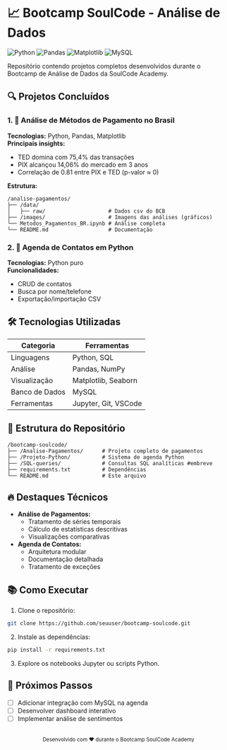 # 📈 **Bootcamp SoulCode - Análise de Dados**

![Python](https://img.shields.io/badge/Python-3776AB?style=for-the-badge&logo=python&logoColor=white)
![Pandas](https://img.shields.io/badge/Pandas-150458?style=for-the-badge&logo=pandas&logoColor=white)
![Matplotlib](https://img.shields.io/badge/Matplotlib-%23ffffff.svg?style=for-the-badge&logo=Matplotlib&logoColor=black)
![MySQL](https://img.shields.io/badge/MySQL-4479A1?style=for-the-badge&logo=mysql&logoColor=white)

Repositório contendo projetos completos desenvolvidos durante o Bootcamp de Análise de Dados da SoulCode Academy.

## 🔍 **Projetos Concluídos**

### 1. 🏦 **Análise de Métodos de Pagamento no Brasil**
**Tecnologias:** Python, Pandas, Matplotlib  
**Principais insights:**
- TED domina com 75,4% das transações
- PIX alcançou 14,06% do mercado em 3 anos
- Correlação de 0.81 entre PIX e TED (p-valor ≈ 0)

**Estrutura:**
```
/analise-pagamentos/
├── /data/
│   ├── raw/                    # Dados csv do BCB
├── /images/                    # Imagens das análises (gráficos)
└── Metodos_Pagamentos_BR.ipynb # Análise completa             
└── README.md                   # Documentação
```

### 2. 📱 **Agenda de Contatos em Python**
**Tecnologias:** Python puro  
**Funcionalidades:**
- CRUD de contatos
- Busca por nome/telefone
- Exportação/importação CSV

## 🛠 **Tecnologias Utilizadas**

| Categoria       | Ferramentas                  |
|-----------------|------------------------------|
| Linguagens      | Python, SQL                  |
| Análise         | Pandas, NumPy                |
| Visualização    | Matplotlib, Seaborn          |
| Banco de Dados  | MySQL                        |
| Ferramentas     | Jupyter, Git, VSCode         |

## 📂 **Estrutura do Repositório**

```
/bootcamp-soulcode/
├── /Analise-Pagamentos/      # Projeto completo de pagamentos
├── /Projeto-Python/          # Sistema de agenda Python
├── /SQL-queries/             # Consultas SQL analíticas #embreve
├── requirements.txt          # Dependências
└── README.md                 # Este arquivo
```

## 🔥 **Destaques Técnicos**
- **Análise de Pagamentos:**
  - Tratamento de séries temporais
  - Cálculo de estatísticas descritivas
  - Visualizações comparativas
- **Agenda de Contatos:**
  - Arquitetura modular
  - Documentação detalhada
  - Tratamento de exceções

## 📚 **Como Executar**
1. Clone o repositório:
```bash
git clone https://github.com/seuuser/bootcamp-soulcode.git
```

2. Instale as dependências:
```bash
pip install -r requirements.txt
```

3. Explore os notebooks Jupyter ou scripts Python.

## 🌟 **Próximos Passos**
- [ ] Adicionar integração com MySQL na agenda
- [ ] Desenvolver dashboard interativo
- [ ] Implementar análise de sentimentos

<div align="center">
  <br>
  <sub>Desenvolvido com ❤️ durante o Bootcamp SoulCode Academy</sub>
</div>